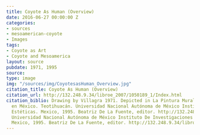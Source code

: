 ```yaml
---
title: Coyote As Human (Overview)
date: 2016-06-27 00:00:00 Z
categories:
- sources
- mesoamerican-coyote
- Images
tags:
- Coyote as Art
- Coyote and Mesoamerica
layout: source
pubdate: 1971, 1995
source: 
type: image
img: "/sources/img/CoyotesasHuman_Overview.jpg"
citation_title: Coyote As Human (Overview)
citation_url: http://132.248.9.34/libroe_2007/1050189_1/Index.html
citation_biblio: Drawing by Villagra 1971. Depicted in La Pintura Mural Prehispánica
  en México. Teotihuacán. Universidad Nacional Autónoma de México Instituto De Investigaciones
  Estéticas. Mexico, 1995. Beatriz De La Fuente, editor. http://132.248.9.34/libroe_2007/1050189_1/Index.html
  Universidad Nacional Autónoma de México Instituto De Investigaciones Estéticas.
  Mexico, 1995. Beatriz De La Fuente, editor. http://132.248.9.34/libroe_2007/1050189_1/Index.html
---
```


